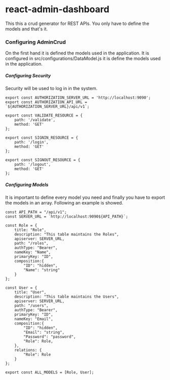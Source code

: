 # react-admin-dashboard

This this a crud generator for REST APIs. You only have to define the models and that's it. 

### Configuring AdminCrud

On the first hand it is defined the models used in the application. It is configured in src/configurations/DataModel.js it is define the models used in the application.

##### Configuring Security

Security will be used to log in in the system.

```
export const AUTHORIZATION_SERVER_URL = 'http://localhost:9090';
export const AUTHORIZATION_API_URL = `${AUTHORIZATION_SERVER_URL}/api/v1`;

export const VALIDATE_RESOURCE = {
    path: '/validate',
    method: 'GET'
};

export const SIGNIN_RESOURCE = {
    path: '/login',
    method: 'GET'
};

export const SIGNOUT_RESOURCE = {
    path: '/logout',
    method: 'GET'
};
```

##### Configuring Models

It is important to define every model you need and finally you have to export the models in an array. Following an example is showed.

```
const API_PATH = "/api/v1";
const SERVER_URL = `http://localhost:9090${API_PATH}`;

const Role = {
    title: "Role",
    description: "This table maintains the Roles",
    apiserver: SERVER_URL,
    path: "/roles",
    authType: "Bearer",
    nameKey: "Name",
    primaryKey: "ID",
    composition:{
        "ID": "hidden",
        "Name": "string"
    }
};

const User = {
    title: "User",
    description: "This table maintains the Users",
    apiserver: SERVER_URL,
    path: "/users",
    authType: "Bearer",
    primaryKey: "ID",
    nameKey: "Email",
    composition:{
        "ID": "hidden",
        "Email": "string",
        "Password": "password",
        "Role": Role,
    },
    relations: {
        "Role": Role
    }
};

export const ALL_MODELS = [Role, User];
```

